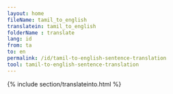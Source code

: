 ```yaml
---
layout: home
fileName: tamil_to_english
translatein: tamil_to_english
folderName : translate
lang: id
from: ta
to: en
permalink: /id/tamil-to-english-sentence-translation
tool: tamil-to-english-sentence-translation
---
```

{% include section/translateinto.html %}
